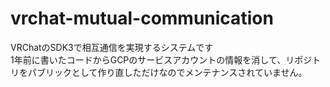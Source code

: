 # vrchat-mutual-communication
VRChatのSDK3で相互通信を実現するシステムです  
1年前に書いたコードからGCPのサービスアカウントの情報を消して、リポジトリをパブリックとして作り直しただけなのでメンテナンスされていません。
